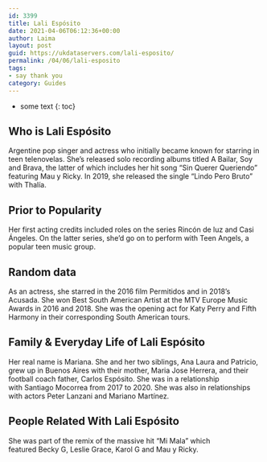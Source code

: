 ```yaml
---
id: 3399
title: Lali Espósito
date: 2021-04-06T06:12:36+00:00
author: Laima
layout: post
guid: https://ukdataservers.com/lali-esposito/
permalink: /04/06/lali-esposito
tags:
- say thank you
category: Guides
---
```


* some text
{: toc}


## Who is Lali Espósito
                  
                  
                  
Argentine pop singer and actress who initially became known for starring in teen telenovelas. She&#8217;s released solo recording albums titled A Bailar, Soy and Brava, the latter of which includes her hit song &#8220;Sin Querer Queriendo&#8221; featuring Mau y Ricky. In 2019, she released the single &#8220;Lindo Pero Bruto&#8221; with Thalía.
                  
              
            
              
            
                
                
                
## Prior to Popularity
                  
                  
                  
Her first acting credits included roles on the series Rincón de luz and Casi Ángeles. On the latter series, she&#8217;d go on to perform with Teen Angels, a popular teen music group.
                  
              
            
              
            
                
                
                
## Random data
                  
                  
                  
As an actress, she starred in the 2016 film Permitidos and in 2018&#8217;s Acusada. She won Best South American Artist at the MTV Europe Music Awards in 2016 and 2018. She was the opening act for Katy Perry and Fifth Harmony in their corresponding South American tours.
                  
              
            
              
            
                
                
                
## Family & Everyday Life of Lali Espósito
                  
                  
                  
Her real name is Mariana. She and her two siblings, Ana Laura and Patricio, grew up in Buenos Aires with their mother, Maria Jose Herrera, and their football coach father, Carlos Espósito. She was in a relationship with Santiago Mocorrea from 2017 to 2020. She was also in relationships with actors Peter Lanzani and Mariano Martínez. 
                  
              
            
              
            
                
                
                
## People Related With Lali Espósito
                  
                  
                  
She was part of the remix of the massive hit &#8220;Mi Mala&#8221; which featured Becky G, Leslie Grace, Karol G and Mau y Ricky. 
                  
              
            
              
            
                
              
            
              
              
            
            
              
            
          
          
          